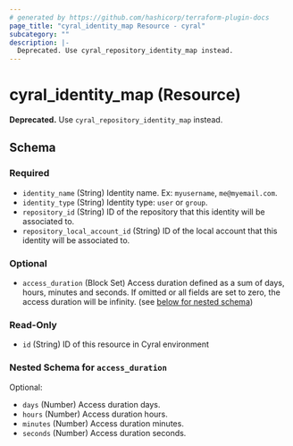 ```yaml
---
# generated by https://github.com/hashicorp/terraform-plugin-docs
page_title: "cyral_identity_map Resource - cyral"
subcategory: ""
description: |-
  Deprecated. Use cyral_repository_identity_map instead.
---
```


# cyral_identity_map (Resource)

**Deprecated.** Use `cyral_repository_identity_map` instead.

<!-- schema generated by tfplugindocs -->

## Schema

### Required

- `identity_name` (String) Identity name. Ex: `myusername`, `me@myemail.com`.
- `identity_type` (String) Identity type: `user` or `group`.
- `repository_id` (String) ID of the repository that this identity will be associated to.
- `repository_local_account_id` (String) ID of the local account that this identity will be associated to.

### Optional

- `access_duration` (Block Set) Access duration defined as a sum of days, hours, minutes and seconds. If omitted or all fields are set to zero, the access duration will be infinity. (see [below for nested schema](#nestedblock--access_duration))

### Read-Only

- `id` (String) ID of this resource in Cyral environment

<a id="nestedblock--access_duration"></a>

### Nested Schema for `access_duration`

Optional:

- `days` (Number) Access duration days.
- `hours` (Number) Access duration hours.
- `minutes` (Number) Access duration minutes.
- `seconds` (Number) Access duration seconds.
